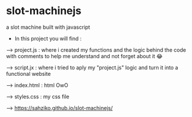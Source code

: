 # slot-machinejs
a slot machine built with javascript
- In this project you will find :

--> project.js : where i created my functions and the logic behind the code with
   comments to help me understand and not forget about it 😂

--> script.jx : where i tried to aply my "project.js" logic and turn it into a
   functional website

--> index.html : html OwO

--> styles.css : my css file

--> https://sahziko.github.io/slot-machinejs/
